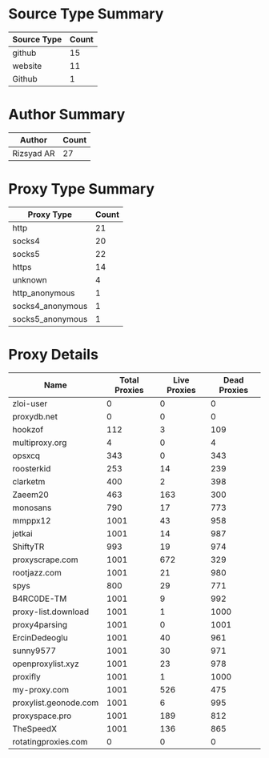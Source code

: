 # Source Type Summary

| Source Type | Count |
|-------------|-------|
| github | 15 |
| website | 11 |
| Github | 1 |


# Author Summary

| Author | Count |
|--------|-------|
| Rizsyad AR | 27 |


# Proxy Type Summary

| Proxy Type | Count |
|------------|-------|
| http | 21 |
| socks4 | 20 |
| socks5 | 22 |
| https | 14 |
| unknown | 4 |
| http_anonymous | 1 |
| socks4_anonymous | 1 |
| socks5_anonymous | 1 |


# Proxy Details

| Name | Total Proxies | Live Proxies | Dead Proxies |
|------|---------------|--------------|---------------|
| zloi-user | 0 | 0 | 0 |
| proxydb.net | 0 | 0 | 0 |
| hookzof | 112 | 3 | 109 |
| multiproxy.org | 4 | 0 | 4 |
| opsxcq | 343 | 0 | 343 |
| roosterkid | 253 | 14 | 239 |
| clarketm | 400 | 2 | 398 |
| Zaeem20 | 463 | 163 | 300 |
| monosans | 790 | 17 | 773 |
| mmppx12 | 1001 | 43 | 958 |
| jetkai | 1001 | 14 | 987 |
| ShiftyTR | 993 | 19 | 974 |
| proxyscrape.com | 1001 | 672 | 329 |
| rootjazz.com | 1001 | 21 | 980 |
| spys | 800 | 29 | 771 |
| B4RC0DE-TM | 1001 | 9 | 992 |
| proxy-list.download | 1001 | 1 | 1000 |
| proxy4parsing | 1001 | 0 | 1001 |
| ErcinDedeoglu | 1001 | 40 | 961 |
| sunny9577 | 1001 | 30 | 971 |
| openproxylist.xyz | 1001 | 23 | 978 |
| proxifly | 1001 | 1 | 1000 |
| my-proxy.com | 1001 | 526 | 475 |
| proxylist.geonode.com | 1001 | 6 | 995 |
| proxyspace.pro | 1001 | 189 | 812 |
| TheSpeedX | 1001 | 136 | 865 |
| rotatingproxies.com | 0 | 0 | 0 |
